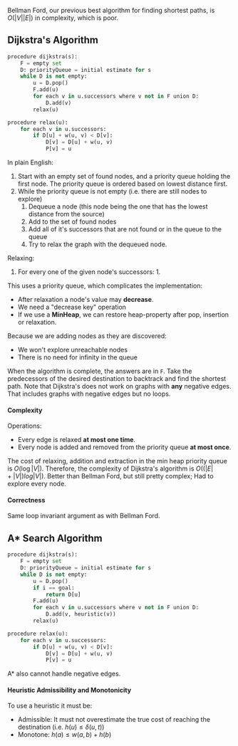 Bellman Ford, our previous best algorithm for finding shortest paths, is $O(|V||E|)$ in complexity, which is poor. 
## Dijkstra's Algorithm
```python
procedure dijkstra(s):
	F = empty set
	D: priorityQueue = initial estimate for s
	while D is not empty:
		u = D.pop()
		F.add(u)
		for each v in u.successors where v not in F union D:
			D.add(v)
		relax(u)

procedure relax(u):
	for each v in u.successors:
		if D[u] + w(u, v) < D[v]:
			D[v] = D[u] + w(u, v)
			P[v] = u
```
In plain English:
1. Start with an empty set of found nodes, and a priority queue holding the first node. The priority queue is ordered based on lowest distance first.
2. While the priority queue is not empty (i.e. there are still nodes to explore)
	1. Dequeue a node (this node being the one that has the lowest distance from the source)
	2. Add to the set of found nodes
	3. Add all of it's successors that are not found or in the queue to the queue
	4. Try to relax the graph with the dequeued node.

Relaxing:
1. For every one of the given node's successors:
	1. 

This uses a priority queue, which complicates the implementation:
- After relaxation a node's value may **decrease**.
- We need a "decrease key" operation
- If we use a **MinHeap**, we can restore heap-property after pop, insertion or relaxation.

Because we are adding nodes as they are discovered:
- We won't explore unreachable nodes
- There is no need for infinity in the queue

When the algorithm is complete, the answers are in `F`. Take the predecessors of the desired destination to backtrack and find the shortest path.
Note that Dijkstra's does not work on graphs with **any** negative edges. That includes graphs with negative edges but no loops.
#### Complexity
Operations:
- Every edge is relaxed **at most one time**.
- Every node is added and removed from the priority queue **at most once**.

The cost of relaxing, addition and extraction in the min heap priority queue is $O(\log|V|)$.
Therefore, the complexity of Dijkstra's algorithm is $O((|E| + |V|)log|V|)$.
Better than Bellman Ford, but still pretty complex; Had to explore every node.

#### Correctness
Same loop invariant argument as with Bellman Ford.

## A* Search Algorithm
```python
procedure dijkstra(s):
	F = empty set
	D: priorityQueue = initial estimate for s
	while D is not empty:
		u = D.pop()
		if i == goal:
			return D[u]
		F.add(u)
		for each v in u.successors where v not in F union D:
			D.add(v, heuristic(v))
		relax(u)

procedure relax(u):
	for each v in u.successors:
		if D[u] + w(u, v) < D[v]:
			D[v] = D[u] + w(u, v)
			P[v] = u
```
A* also cannot handle negative edges.
#### Heuristic Admissibility and Monotonicity
To use a heuristic it must be:
- Admissible: It must not overestimate the true cost of reaching the destination (i.e. $h(u) \leq \delta(u, t)$)
- Monotone: $h(a) \leq w(a, b) + h(b)$
